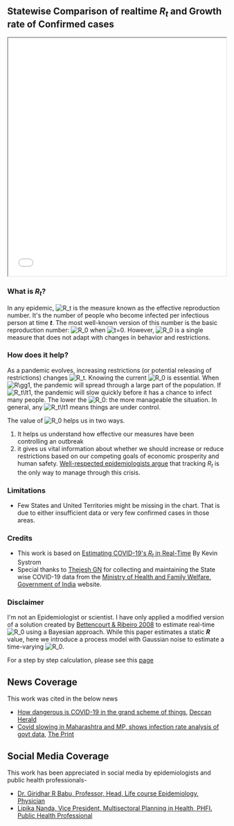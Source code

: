 ## Statewise Comparison of realtime *R<sub>t</sub>* and Growth rate of Confirmed cases

<iframe src="output.html" style="width:100%; height:550px;"></iframe>  

### What is *R<sub>t</sub>*?
In any epidemic, ![$R_t$](https://render.githubusercontent.com/render/math?math=%24R_t%24) is the measure known as the effective reproduction number. It's the number of people who become infected per infectious person at time ***t***. The most well-known version of this number is the basic reproduction number: ![$R_0$](https://render.githubusercontent.com/render/math?math=%24R_0%24) when ![$t=0$](https://render.githubusercontent.com/render/math?math=%24t%3D0%24). However, ![$R_0$](https://render.githubusercontent.com/render/math?math=%24R_0%24) is a single measure that does not adapt with changes in behavior and restrictions.

### How does it help?
As a pandemic evolves, increasing restrictions (or potential releasing of restrictions) changes ![$R_t$](https://render.githubusercontent.com/render/math?math=%24R_t%24). Knowing the current ![$R_0$](https://render.githubusercontent.com/render/math?math=%24R_0%24) is essential. When ![$R\gg1$](https://render.githubusercontent.com/render/math?math=%24R%5Cgg1%24), the pandemic will spread through a large part of the population. If ![$R_t\lt1$](https://render.githubusercontent.com/render/math?math=%24R_t%5Clt1%24), the pandemic will slow quickly before it has a chance to infect many people. The lower the ![$R_0$](https://render.githubusercontent.com/render/math?math=%24R_0%24): the more manageable the situation. In general, any ![$R_t\lt1$](https://render.githubusercontent.com/render/math?math=%24R_t%5Clt1%24) means things are under control.

The value of ![$R_0$](https://render.githubusercontent.com/render/math?math=%24R_0%24) helps us in two ways. 
  1. It helps us understand how effective our measures have been controlling an outbreak
  2. it gives us vital information about whether we should increase or reduce restrictions based on our competing goals of economic prosperity and human safety. [Well-respected epidemiologists argue](https://www.nytimes.com/2020/04/06/opinion/coronavirus-end-social-distancing.html) that tracking *R<sub>t</sub>* is the only way to manage through this crisis.

### Limitations
  - Few States and United Territories might be missing in the chart. That is due to either insufficient data or very few confirmed cases in those areas.

### Credits
  - This work is based on [Estimating COVID-19's *R<sub>t</sub>* in Real-Time](https://github.com/k-sys/covid-19/blob/master/Realtime%20R0.ipynb) By Kevin Systrom
  - Special thanks to [Thejesh GN](https://thejeshgn.com) for collecting and maintaining the State wise COVID-19 data from the [Ministry of Health and Family Welfare, Government of India](https://www.mohfw.gov.in/) website.

### Disclaimer
I'm not an Epidemiologist or scientist. I have only applied a modified version of a solution created by [Bettencourt & Ribeiro 2008](https://journals.plos.org/plosone/article?id=10.1371/journal.pone.0002185) to estimate real-time ![$R_0$](https://render.githubusercontent.com/render/math?math=%24R_0%24) using a Bayesian approach. While this paper estimates a static ***R*** value, here we introduce a process model with Gaussian noise to estimate a time-varying ![$R_0$](https://render.githubusercontent.com/render/math?math=%24R_0%24).

For a step by step calculation, please see this [page](./RealtimeR0India.html)

News Coverage
---
This work was cited in the below news
* [How dangerous is COVID-19 in the grand scheme of things](https://www.deccanherald.com/science-and-environment/how-dangerous-is-covid-19-in-the-grand-scheme-of-things-845993.html), [Deccan Herald](https://www.deccanherald.com/)  
* [Covid slowing in Maharashtra and MP, shows infection rate analysis of govt data](https://theprint.in/health/covid-slowing-in-maharashtra-and-mp-shows-infection-rate-analysis-of-govt-data/436861/), [The Print](https://theprint.in/)

Social Media Coverage
---
This work has been appreciated in social media by epidemiologists and public health professionals-
* [Dr. Giridhar R Babu, Professor, Head, Life course Epidemiology, Physician](https://twitter.com/epigiri/status/1266424638592053248)
* [Lipika Nanda, Vice President, Multisectoral Planning in Health, PHFI. Public Health Professional](https://twitter.com/NandaLipika/status/1266779511091126273)
